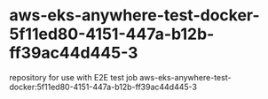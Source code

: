 # aws-eks-anywhere-test-docker-5f11ed80-4151-447a-b12b-ff39ac44d445-3
repository for use with E2E test job aws-eks-anywhere-test-docker:5f11ed80-4151-447a-b12b-ff39ac44d445-3
